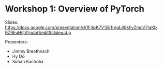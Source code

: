 # Workshop 1: Overview of PyTorch

Slides: https://docs.google.com/presentation/d/1F4pK7V1EEfnrgL89khvZmcV7IgKb9ZREuHljhYjoob0/edit#slide=id.p

Presenters:
 - Jimmy Breathnach
 - Hy Do
 - Suhan Kacholia